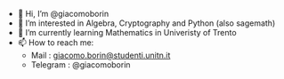 - 👋 Hi, I’m @giacomoborin
- 👀 I’m interested in Algebra, Cryptography and Python (also sagemath)
- 🌱 I’m currently learning Mathematics in Univeristy of Trento
- 📫 How to reach me: 
  - Mail : giacomo.borin@studenti.unitn.it
  - Telegram : @giacomoborin
